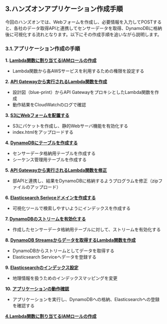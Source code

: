 ## 3.ハンズオンアプリケーション作成手順
今回のハンズオンでは、Webフォームを作成し、必要情報を入力してPOSTすると、各社のデータ取得APIと連携してセンサーデータを取得、DynamoDBに格納後に可視化する流れとなります。以下にその作成手順を追いながら説明します。



### 3.1.アプリケーション作成の手順

**1. [Lambda関数に割り当てるIAMロールの作成](https://github.com/mimopa/jdmc-aws-handson/blob/master/docs/04.md#4lambda%E9%96%A2%E6%95%B0%E3%81%AB%E5%89%B2%E3%82%8A%E5%BD%93%E3%81%A6%E3%82%8Biam%E3%83%AD%E3%83%BC%E3%83%AB%E3%81%AE%E4%BD%9C%E6%88%90)**
* Lambda関数から各AWSサービスを利用するための権限を設定する

**2. [API Gatewayから実行されるLambda関数を作成](https://github.com/mimopa/jdmc-aws-handson/blob/master/docs/05.md#5-apigateway%E3%81%A8lambda%E9%96%A2%E6%95%B0%E3%81%AE%E8%A8%AD%E5%AE%9A)**
* 設計図（blue-print）からAPI GatewayをプロキシとしたLambda関数を作成
* 動作結果をCloudWatchのログで確認

**3. [S3にWebフォームを配置する](https://github.com/mimopa/jdmc-aws-handson/blob/master/docs/06.md#6-s3%E3%81%ABweb%E3%83%95%E3%82%A9%E3%83%BC%E3%83%A0%E3%82%92%E4%BD%9C%E6%88%90%E3%81%99%E3%82%8B)**
* S3にパケットを作成し、静的Webサーバ機能を有効化する
* index.htmlをアップロードする

**4. [DynamoDBにテーブルを作成する](https://github.com/mimopa/jdmc-aws-handson/blob/master/docs/07.md#7-dynamodb%E3%81%AB%E3%83%86%E3%83%BC%E3%83%96%E3%83%AB%E3%82%92%E4%BD%9C%E6%88%90%E3%81%99%E3%82%8B)**
* センサーデータ格納用テーブルを作成する
* シーケンス管理用テーブルを作成する

**5. [API Gatewayから実行されるLambda関数を修正](https://github.com/mimopa/jdmc-aws-handson/blob/master/docs/08.md#8-api-gateway%E3%81%8B%E3%82%89%E5%AE%9F%E8%A1%8C%E3%81%95%E3%82%8C%E3%82%8Blambda%E9%96%A2%E6%95%B0%E3%82%92%E4%BF%AE%E6%AD%A3)**
* 部APIと連携し、結果をDynamoDBに格納するようプログラムを修正（zipファイルのアップロード）

**6. [Elasticsearch Serivceドメインを作成する](https://github.com/mimopa/jdmc-aws-handson/blob/master/docs/09.md#9-elasticsearch-service%E3%81%AE%E3%83%89%E3%83%A1%E3%82%A4%E3%83%B3%E3%82%92%E4%BD%9C%E6%88%90%E3%81%99%E3%82%8B)**
* 可視化ツールで検索しやすいようにインデックスを作成する

**7. [DynamoDBのストリームを有効化する](https://github.com/mimopa/jdmc-aws-handson/blob/master/docs/10.md#10-dynamodb-streams%E3%81%AE%E8%A8%AD%E5%AE%9A)**
* 作成したセンサーデータ格納用テーブルに対して、ストリームを有効化する

**8. [DynamoDB Streamsからデータを取得するLambda関数を作成](https://github.com/mimopa/jdmc-aws-handson/blob/master/docs/11.md#11-dynamodb-streams%E3%81%8B%E3%82%89%E3%83%87%E3%83%BC%E3%82%BF%E3%82%92%E5%8F%96%E5%BE%97%E3%81%99%E3%82%8Blambda%E9%96%A2%E6%95%B0%E3%82%92%E4%BD%9C%E6%88%90)**
* DynamoDBからストリームとしてデータを取得する
* Elasticsearch Serviceへデータを登録する

**9. [Elasticsearchのインデックス設定](https://github.com/mimopa/jdmc-aws-handson/blob/master/docs/12.md#12-elasticsearch%E3%81%AE%E3%82%A4%E3%83%B3%E3%83%87%E3%83%83%E3%82%AF%E3%82%B9%E8%A8%AD%E5%AE%9A)**
* 地理情報を扱うためのインデックスマッピングを変更

**10. [アプリケーションの動作確認](https://github.com/mimopa/jdmc-aws-handson/blob/master/docs/13.md#13-%E3%82%A2%E3%83%97%E3%83%AA%E3%82%B1%E3%83%BC%E3%82%B7%E3%83%A7%E3%83%B3%E3%81%AE%E5%8B%95%E4%BD%9C%E7%A2%BA%E8%AA%8D)**
* アプリケーションを実行し、DynamoDBへの格納、Elasticsearchへの登録を確認する


**[4.Lambda関数に割り当てるIAMロールの作成](https://github.com/mimopa/jdmc-aws-handson/blob/master/docs/04.md#4lambda%E9%96%A2%E6%95%B0%E3%81%AB%E5%89%B2%E3%82%8A%E5%BD%93%E3%81%A6%E3%82%8Biam%E3%83%AD%E3%83%BC%E3%83%AB%E3%81%AE%E4%BD%9C%E6%88%90)**